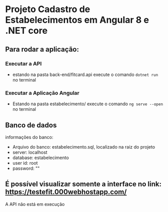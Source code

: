 # Projeto Cadastro de Estabelecimentos em Angular 8 e .NET core

## Para rodar a aplicação:
### Executar a API
- estando na pasta back-end/fitcard.api execute o comando `dotnet run` no terminal

### Executar a Aplicação Angular
- Estando na pasta estabelecimento/ execute o comando `ng serve --open` no terminal

## Banco de dados
informações do banco: 
- Arquivo do banco: estabelecimento.sql, localizado na raiz do projeto
- server: localhost
- database: estabelecimento
- user id: root
- password: ""
## É possível visualizar somente a interface no link: https://testefit.000webhostapp.com/
A API não está em execução
